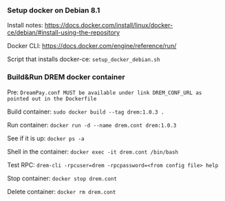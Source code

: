### Setup docker on Debian 8.1

Install notes: https://docs.docker.com/install/linux/docker-ce/debian/#install-using-the-repository

Docker CLI: https://docs.docker.com/engine/reference/run/

Script that installs docker-ce: `setup_docker_debian.sh`

### Build&Run DREM docker container

Pre: `DreamPay.conf MUST be available under link DREM_CONF_URL as pointed out in the Dockerfile`

Build container: `sudo docker build --tag drem:1.0.3 .`

Run container: `docker run -d --name drem.cont drem:1.0.3`

See if it is up: `docker ps -a`

Shell in the container: `docker exec -it drem.cont /bin/bash`

Test RPC: `drem-cli -rpcuser=drem -rpcpassword=<from config file> help`

Stop container: `docker stop drem.cont`

Delete container: `docker rm drem.cont`